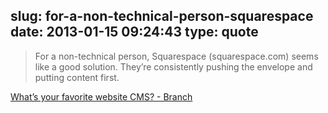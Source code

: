 slug: for-a-non-technical-person-squarespace
date: 2013-01-15 09:24:43
type: quote
---

> For a non-technical person, Squarespace (squarespace.com) seems like a good solution. They’re consistently pushing the envelope and putting content first.

[What’s your favorite website CMS? - Branch](http://branch.com/b/what-s-your-favorite-website-cms)
